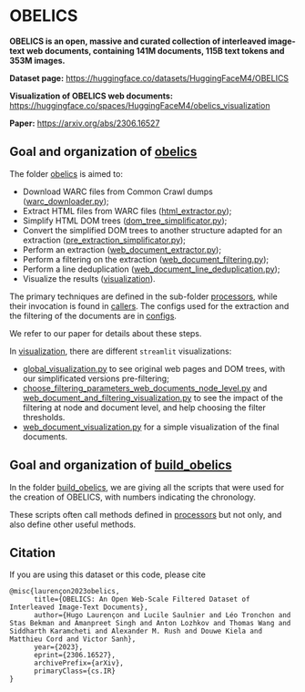 # OBELICS

**OBELICS is an open, massive and curated collection of interleaved image-text web documents, containing 141M documents, 115B text tokens and 353M images.**

**Dataset page:** https://huggingface.co/datasets/HuggingFaceM4/OBELICS

**Visualization of OBELICS web documents:** https://huggingface.co/spaces/HuggingFaceM4/obelics_visualization

**Paper:** https://arxiv.org/abs/2306.16527


## Goal and organization of [obelics](https://github.com/huggingface/OBELICS/tree/main/obelics)

The folder [obelics](https://github.com/huggingface/OBELICS/tree/main/obelics) is aimed to:
- Download WARC files from Common Crawl dumps ([warc_downloader.py](https://github.com/huggingface/OBELICS/blob/main/obelics/processors/warc_downloader.py));
- Extract HTML files from WARC files ([html_extractor.py](https://github.com/huggingface/OBELICS/blob/main/obelics/processors/html_extractor.py));
- Simplify HTML DOM trees ([dom_tree_simplificator.py](https://github.com/huggingface/OBELICS/blob/main/obelics/processors/dom_tree_simplificator.py));
- Convert the simplified DOM trees to another structure adapted for an extraction ([pre_extraction_simplificator.py](https://github.com/huggingface/OBELICS/blob/main/obelics/processors/pre_extraction_simplificator.py));
- Perform an extraction ([web_document_extractor.py](https://github.com/huggingface/OBELICS/blob/main/obelics/processors/web_document_extractor.py));
- Perform a filtering on the extraction ([web_document_filtering.py](https://github.com/huggingface/OBELICS/blob/main/obelics/processors/web_document_filtering.py));
- Perform a line deduplication ([web_document_line_deduplication.py](https://github.com/huggingface/OBELICS/blob/main/obelics/processors/web_document_line_deduplication.py));
- Visualize the results ([visualization](https://github.com/huggingface/OBELICS/tree/main/obelics/visualization)).

The primary techniques are defined in the sub-folder [processors](https://github.com/huggingface/OBELICS/tree/main/obelics/processors), while their invocation is found in [callers](https://github.com/huggingface/OBELICS/tree/main/obelics/callers). The configs used for the extraction and the filtering of the documents are in [configs](https://github.com/huggingface/OBELICS/tree/main/obelics/configs).

We refer to our paper for details about these steps.

In [visualization](https://github.com/huggingface/OBELICS/tree/main/obelics/visualization), there are different `streamlit` visualizations:
- [global_visualization.py](https://github.com/huggingface/OBELICS/blob/main/obelics/visualization/global_visualization.py) to see original web pages and DOM trees, with our simplificated versions pre-filtering;
- [choose_filtering_parameters_web_documents_node_level.py](https://github.com/huggingface/OBELICS/blob/main/obelics/visualization/choose_filtering_parameters_web_documents_node_level.py) and [web_document_and_filtering_visualization.py](https://github.com/huggingface/OBELICS/blob/main/obelics/visualization/web_document_and_filtering_visualization.py) to see the impact of the filtering at node and document level, and help choosing the filter thresholds.
- [web_document_visualization.py](https://github.com/huggingface/OBELICS/blob/main/obelics/visualization/web_document_visualization.py) for a simple visualization of the final documents.


## Goal and organization of [build_obelics](https://github.com/huggingface/OBELICS/tree/main/build_obelics)

In the folder [build_obelics](https://github.com/huggingface/OBELICS/tree/main/build_obelics), we are giving all the scripts that were used for the creation of OBELICS, with numbers indicating the chronology.

These scripts often call methods defined in [processors](https://github.com/huggingface/OBELICS/tree/main/obelics/processors) but not only, and also define other useful methods.


## Citation

If you are using this dataset or this code, please cite
```
@misc{laurençon2023obelics,
      title={OBELICS: An Open Web-Scale Filtered Dataset of Interleaved Image-Text Documents},
      author={Hugo Laurençon and Lucile Saulnier and Léo Tronchon and Stas Bekman and Amanpreet Singh and Anton Lozhkov and Thomas Wang and Siddharth Karamcheti and Alexander M. Rush and Douwe Kiela and Matthieu Cord and Victor Sanh},
      year={2023},
      eprint={2306.16527},
      archivePrefix={arXiv},
      primaryClass={cs.IR}
}
```
